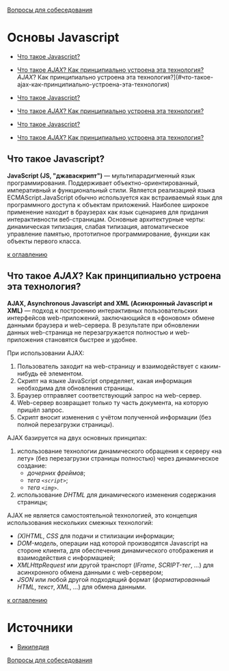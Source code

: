 [Вопросы для собеседования](README.md)

# Основы Javascript
+ [Что такое Javascript?](#что-такое-javascript)
+ [Что такое _AJAX_? Как принципиально устроена эта технология?](#что-такое-ajax-как-принципиально-устроена-эта-технология)
  _AJAX_? Как принципиально устроена эта технология?](#что-такое-ajax-как-принципиально-устроена-эта-технология)

+ [Что такое Javascript?](#что-такое-javascript)
+ [Что такое
  _AJAX_? Как принципиально устроена эта технология?](#что-такое-ajax-как-принципиально-устроена-эта-технология)

+ [Что такое Javascript?](#что-такое-javascript)
+ [Что такое
  _AJAX_? Как принципиально устроена эта технология?](#что-такое-ajax-как-принципиально-устроена-эта-технология)

## Что такое Javascript?

__JavaScript (JS, "джаваскрипт")__ — мультипарадигменный язык программирования. Поддерживает объектно-ориентированный,
императивный и функциональный стили. Является реализацией языка ECMAScript.JavaScript обычно используется как
встраиваемый язык для программного доступа к объектам приложений. Наиболее широкое применение находит в браузерах как
язык сценариев для придания интерактивности веб-страницам. Основные архитектурные черты: динамическая типизация, слабая
типизация, автоматическое управление памятью, прототипное программирование, функции как объекты первого класса.

[к оглавлению](#Основы-Javascript)

## Что такое _AJAX_? Как принципиально устроена эта технология?

__AJAX, Asynchronous Javascript and XML (Асинхронный Javascript и XML)__ — подход к построению интерактивных
пользовательских интерфейсов web-приложений, заключающийся в «фоновом» обмене данными браузера и web-сервера. В
результате при обновлении данных web-страница не перезагружается полностью и web-приложения становятся быстрее и
удобнее.

При использовании AJAX:

1. Пользователь заходит на web-страницу и взаимодействует с каким-нибудь её элементом.
2. Скрипт на языке JavaScript определяет, какая информация необходима для обновления страницы.
3. Браузер отправляет соответствующий запрос на web-сервер.
4. Web-сервер возвращает только ту часть документа, на которую пришёл запрос.
5. Скрипт вносит изменения с учётом полученной информации (без полной перезагрузки страницы).

AJAX базируется на двух основных принципах:

1. использование технологии динамического обращения к серверу «на лету» (без перезагрузки страницы полностью) через динамическое создание:
    + _дочерних фреймов_;
    + _тега `<script>`_;
    + _тега `<img>`_.
2. использование _DHTML_ для динамического изменения содержания страницы;

AJAX не является самостоятельной технологией, это концепция использования нескольких смежных технологий:

+ _(X)HTML_, _CSS_ для подачи и стилизации информации;
+ _DOM-модель_, операции над которой производятся Javascript на стороне клиента, для обеспечения динамического отображения и взаимодействия с информацией;
+ _XMLHttpRequest_ или другой транспорт (_IFrame_, _SCRIPT-тег_, _..._) для асинхронного обмена данными с web-сервером;
+ _JSON_ или любой другой подходящий формат (_форматированный HTML_, _текст_, _XML_, _..._) для обмена данными.

[к оглавлению](#Основы-Javascript)

# Источники

+ [Википедия](https://ru.wikipedia.org/wiki/JavaScript)

[Вопросы для собеседования](README.md)
